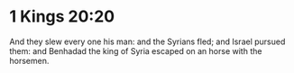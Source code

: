 # 1 Kings 20:20

And they slew every one his man: and the Syrians fled; and Israel pursued them: and Benhadad the king of Syria escaped on an horse with the horsemen.
